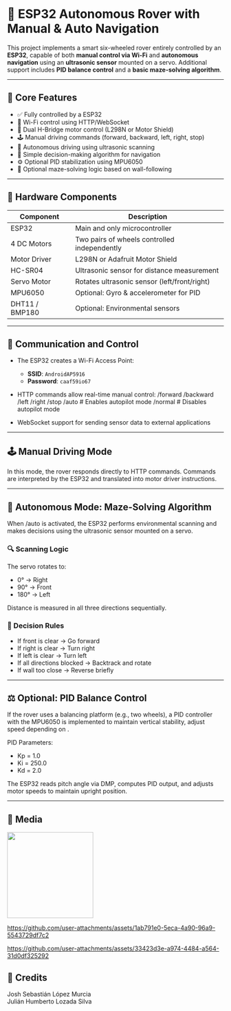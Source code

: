# 🤖 ESP32 Autonomous Rover with Manual & Auto Navigation

This project implements a smart six-wheeled rover entirely controlled by an **ESP32**, capable of both **manual control via Wi-Fi** and **autonomous navigation** using an **ultrasonic sensor** mounted on a servo. Additional support includes **PID balance control** and a **basic maze-solving algorithm**.

---

## 🚗 Core Features

- ✅ Fully controlled by a ESP32 
- 📡 Wi-Fi control using HTTP/WebSocket
- 🛞 Dual H-Bridge motor control (L298N or Motor Shield)
- 🕹️ Manual driving commands (forward, backward, left, right, stop)
- 🧠 Autonomous driving using ultrasonic scanning
- 🧭 Simple decision-making algorithm for navigation
- ⚙️ Optional PID stabilization using MPU6050
- 🧩 Optional maze-solving logic based on wall-following

---

## 🧰 Hardware Components

| Component       | Description                                   |
|----------------|-----------------------------------------------|
| ESP32           | Main and only microcontroller                 |
| 4 DC Motors     | Two pairs of wheels controlled independently  |
| Motor Driver    | L298N or Adafruit Motor Shield                |
| HC-SR04         | Ultrasonic sensor for distance measurement    |
| Servo Motor     | Rotates ultrasonic sensor (left/front/right) |
| MPU6050         | Optional: Gyro & accelerometer for PID        |
| DHT11 / BMP180  | Optional: Environmental sensors               |

---

## 📶 Communication and Control

- The ESP32 creates a Wi-Fi Access Point:
  - **SSID**: `AndroidAP5916`
  - **Password**: `caaf59io67`
- HTTP commands allow real-time manual control:
/forward
/backward
/left
/right
/stop
/auto # Enables autopilot mode
/normal # Disables autopilot mode

- WebSocket support for sending sensor data to external applications

---

## 🕹️ Manual Driving Mode

In this mode, the rover responds directly to HTTP commands. Commands are interpreted by the ESP32 and translated into motor driver instructions.

---

## 🤖 Autonomous Mode: Maze-Solving Algorithm

When /auto is activated, the ESP32 performs environmental scanning and makes decisions using the ultrasonic sensor mounted on a servo.

### 🔍 Scanning Logic
The servo rotates to:
- 0° → Right
- 90° → Front
- 180° → Left

Distance is measured in all three directions sequentially.

### 🧠 Decision Rules
- If front is clear → Go forward
- If right is clear → Turn right
- If left is clear → Turn left
- If all directions blocked → Backtrack and rotate
- If wall too close → Reverse briefly

---

## ⚖️ Optional: PID Balance Control
If the rover uses a balancing platform (e.g., two wheels), a PID controller with the MPU6050 is implemented to maintain vertical stability, adjust speed depending on .

PID Parameters:
- Kp = 1.0
- Ki = 250.0
- Kd = 2.0

The ESP32 reads pitch angle via DMP, computes PID output, and adjusts motor speeds to maintain upright position.

---

## 📸 Media

<img src="https://github.com/user-attachments/assets/3bb989aa-4a4a-437a-bc16-51e47ee48e34" width="200"/>
<br/>


https://github.com/user-attachments/assets/1ab791e0-5eca-4a90-96a9-5543729df7c2

https://github.com/user-attachments/assets/33423d3e-a974-4484-a564-31d0df325292




## 👥 Credits

Josh Sebastián López Murcia  
Julián Humberto Lozada Silva

